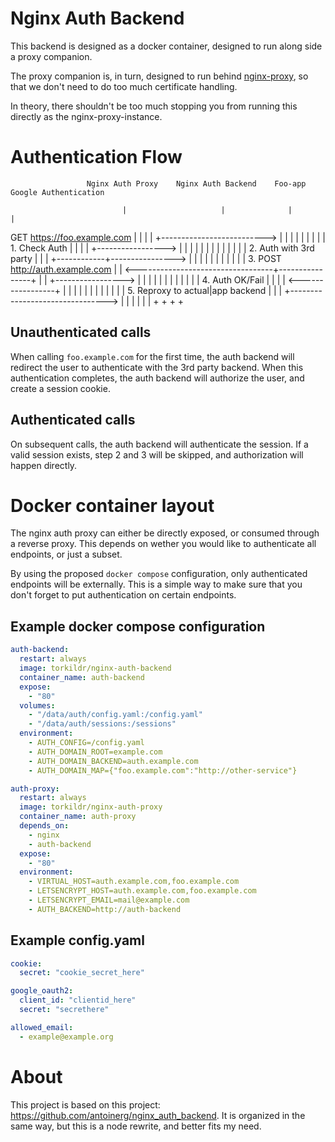 # Nginx Auth Backend

This backend is designed as a docker container, designed to run along side a proxy companion.

The proxy companion is, in turn, designed to run behind [nginx-proxy](https://github.com/jwilder/nginx-proxy/),
so that we don't need to do too much certificate handling.

In theory, there shouldn't be too much stopping you from running this directly as the nginx-proxy-instance.

# Authentication Flow

                     Nginx Auth Proxy    Nginx Auth Backend    Foo-app    Google Authentication

                             |                     |              |                  |
GET https://foo.example.com  |                     |              |                  |
+--------------------------> |                     |              |                  |
                             |                     |              |                  |
                             | 1. Check Auth       |              |                  |
                             | +-----------------> |              |                  |
                             |                     |              |                  |
                             |                     |              |                  |
                             |                     | 2. Auth with 3rd party          |
                             |                     | +------------+----------------> |
                             |                     |              |                  |
                             |                     |              |                  |
                             |                     | 3. POST http://auth.example.com |
                             | <----------------------------------+----------------+ |
                             | +-----------------> |              |                  |
                             |                     |              |                  |
                             |                     |              |                  |
                             | 4. Auth OK/Fail     |              |                  |
                             | <-----------------+ |              |                  |
                             |                     |              |                  |
                             |                     |              |                  |
                             | 5. Reproxy to actual|app backend   |                  |
                             | +--------------------------------> |                  |
                             |                     |              |                  |
                             +                     +              +                  +

## Unauthenticated calls

When calling `foo.example.com` for the first time, the auth backend will redirect the user
to authenticate with the 3rd party backend. When this authentication completes, the auth
backend will authorize the user, and create a session cookie.

## Authenticated calls

On subsequent calls, the auth backend will authenticate the session. If a valid session
exists, step 2 and 3 will be skipped, and authorization will happen directly.

# Docker container layout

The nginx auth proxy can either be directly exposed, or consumed through a reverse proxy. This depends on
wether you would like to authenticate all endpoints, or just a subset.

By using the proposed `docker compose` configuration, only authenticated endpoints will be externally.
This is a simple way to make sure that you don't forget to put authentication on certain endpoints.

## Example docker compose configuration

```YAML
auth-backend:
  restart: always
  image: torkildr/nginx-auth-backend
  container_name: auth-backend
  expose:
    - "80"
  volumes:
    - "/data/auth/config.yaml:/config.yaml"
    - "/data/auth/sessions:/sessions"
  environment:
    - AUTH_CONFIG=/config.yaml
    - AUTH_DOMAIN_ROOT=example.com
    - AUTH_DOMAIN_BACKEND=auth.example.com
    - AUTH_DOMAIN_MAP={"foo.example.com":"http://other-service"}

auth-proxy:
  restart: always
  image: torkildr/nginx-auth-proxy
  container_name: auth-proxy
  depends_on:
    - nginx
    - auth-backend
  expose:
    - "80"
  environment:
    - VIRTUAL_HOST=auth.example.com,foo.example.com
    - LETSENCRYPT_HOST=auth.example.com,foo.example.com
    - LETSENCRYPT_EMAIL=mail@example.com
    - AUTH_BACKEND=http://auth-backend
```

## Example config.yaml

```YAML
cookie:
  secret: "cookie_secret_here"

google_oauth2:
  client_id: "clientid_here"
  secret: "secrethere"

allowed_email:
  - example@example.org
```

# About

This project is based on this project: https://github.com/antoinerg/nginx_auth_backend. It is organized in the same way, but this is a node rewrite, and better fits my need.

